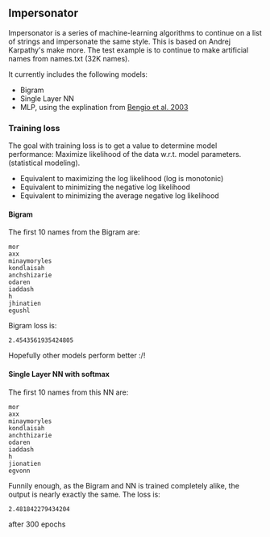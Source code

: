 ## Impersonator
Impersonator is a series of machine-learning algorithms to continue on a list of strings and impersonate the same style.
This is based on Andrej Karpathy's make more. The test example is to continue to make artificial names from names.txt (32K names).

It currently includes the following models:
- Bigram 
- Single Layer NN 
- MLP, using the explination from [Bengio et al. 2003](https://www.jmlr.org/papers/volume3/bengio03a/bengio03a.pdf)

### Training loss
The goal with training loss is to get a value to determine model performance: Maximize likelihood of the data w.r.t. model parameters.(statistical modeling).
- Equivalent to maximizing the log likelihood (log is monotonic)
- Equivalent to minimizing the negative log likelihood
- Equivalent to minimizing the average negative log likelihood


#### Bigram

The first 10 names from the Bigram are:

```
mor
axx
minaymoryles
kondlaisah
anchshizarie
odaren
iaddash
h
jhinatien
egushl
```

Bigram loss is:
```
2.4543561935424805
```

Hopefully other models perform better :/!

#### Single Layer NN with softmax

The first 10 names from this NN are:
```
mor
axx
minaymoryles
kondlaisah
anchthizarie
odaren
iaddash
h
jionatien
egvonn
```

Funnily enough, as the Bigram and NN is trained completely alike, the output is nearly exactly the same. The loss is:
```
2.481842279434204
```
after 300 epochs